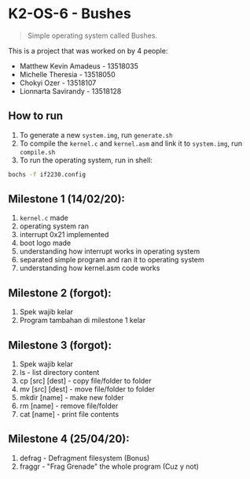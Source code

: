 # K2-OS-6 - Bushes
> Simple operating system called Bushes.

This is a project that was worked on by 4 people:
* Matthew Kevin Amadeus - 13518035
* Michelle Theresia - 13518050
* Chokyi Ozer - 13518107
* Lionnarta Savirandy - 13518128

## How to run
1. To generate a new `system.img`, run `generate.sh `
2. To compile the `kernel.c` and `kernel.asm` and link it to `system.img`, run `compile.sh`
3. To run the operating system, run in shell:
```bash
bochs -f if2230.config 
```

## Milestone 1 (14/02/20):
1. `kernel.c` made
2. operating system ran
3. interrupt 0x21 implemented
4. boot logo made
5. understanding how interrupt works in operating system
6. separated simple program and ran it to operating system
7. understanding how kernel.asm code works 

## Milestone 2 (forgot):
1. Spek wajib kelar
2. Program tambahan di milestone 1 kelar

## Milestone 3 (forgot):
1. Spek wajib kelar
2. ls - list directory content
3. cp [src] [dest] - copy file/folder to folder
4. mv [src] [dest] - move file/folder to folder
5. mkdir [name] - make new folder
6. rm [name] - remove file/folder
7. cat [name] - print file contents

## Milestone 4 (25/04/20):
1. defrag - Defragment filesystem (Bonus)
2. fraggr - "Frag Grenade" the whole program (Cuz y not)
